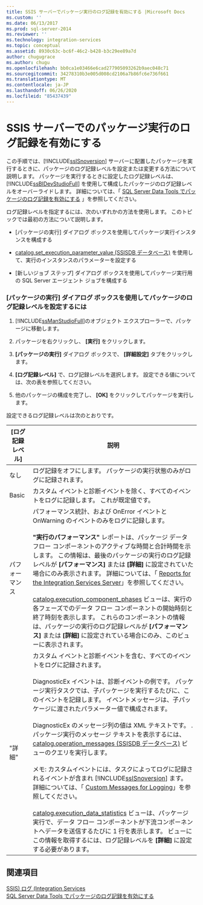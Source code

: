 ```yaml
---
title: SSIS サーバーでパッケージ実行のログ記録を有効にする |Microsoft Docs
ms.custom: ''
ms.date: 06/13/2017
ms.prod: sql-server-2014
ms.reviewer: ''
ms.technology: integration-services
ms.topic: conceptual
ms.assetid: 8930c63c-bc6f-46c2-b428-b3c29ee89a7d
author: chugugrace
ms.author: chugu
ms.openlocfilehash: bb0ca1e03466e6cad277905093262b9aec048c71
ms.sourcegitcommit: 34278310b3e005d008cd2106a7b86fc6e736f661
ms.translationtype: MT
ms.contentlocale: ja-JP
ms.lasthandoff: 06/26/2020
ms.locfileid: "85437439"
---
```

# <a name="enable-logging-for-package-execution-on-the-ssis-server"></a>SSIS サーバーでのパッケージ実行のログ記録を有効にする
  この手順では、[!INCLUDE[ssISnoversion](../includes/ssisnoversion-md.md)] サーバーに配置したパッケージを実行するときに、パッケージのログ記録レベルを設定または変更する方法について説明します。 パッケージを実行するときに設定したログ記録レベルは、[!INCLUDE[ssBIDevStudioFull](../includes/ssbidevstudiofull-md.md)] を使用して構成したパッケージのログ記録レベルをオーバーライドします。 詳細については、「 [SQL Server Data Tools でパッケージのログ記録を有効にする](../../2014/integration-services/enable-package-logging-in-sql-server-data-tools.md) 」を参照してください。  
  
 ログ記録レベルを指定するには、次のいずれかの方法を使用します。 このトピックでは最初の方法について説明します。  
  
-   [パッケージの実行] ダイアログ ボックスを使用してパッケージ実行インスタンスを構成する  
  
-   [catalog.set_execution_parameter_value &#40;SSISDB データベース&#41;](/sql/integration-services/system-stored-procedures/catalog-set-execution-parameter-value-ssisdb-database) を使用して、実行のインスタンスのパラメーターを設定する  
  
-   [新しいジョブ ステップ] ダイアログ ボックスを使用してパッケージ実行用の SQL Server エージェント ジョブを構成する  
  
### <a name="to-set-the-logging-level-for-a-package-by-using-the-execute-package-dialog-box"></a>[パッケージの実行] ダイアログ ボックスを使用してパッケージのログ記録レベルを設定するには  
  
1.  [!INCLUDE[ssManStudioFull](../includes/ssmanstudiofull-md.md)]のオブジェクト エクスプローラーで、パッケージに移動します。  
  
2.  パッケージを右クリックし、 **[実行]** をクリックします。  
  
3.  **[パッケージの実行]** ダイアログ ボックスで、 **[詳細設定]** タブをクリックします。  
  
4.  **[ログ記録レベル]** で、ログ記録レベルを選択します。 設定できる値については、次の表を参照してください。  
  
5.  他のパッケージの構成を完了し、 **[OK]** をクリックしてパッケージを実行します。  
  
 設定できるログ記録レベルは次のとおりです。  
  
|[ログ記録レベル]|説明|  
|-------------------|-----------------|  
|なし|ログ記録をオフにします。 パッケージの実行状態のみがログに記録されます。|  
|Basic|カスタム イベントと診断イベントを除く、すべてのイベントをログに記録します。 これが既定値です。|  
|パフォーマンス|パフォーマンス統計、および OnError イベントと OnWarning のイベントのみをログに記録します。<br /><br /> **"実行のパフォーマンス"** レポートは、パッケージ データ フロー コンポーネントのアクティブな時間と合計時間を示します。 この情報は、最後のパッケージの実行のログ記録レベルが **[パフォーマンス]** または **[詳細]** に設定されていた場合にのみ表示されます。 詳細については、「 [Reports for the Integration Services Server](../../2014/integration-services/reports-for-the-integration-services-server.md)」を参照してください。<br /><br /> [catalog.execution_component_phases](/sql/integration-services/system-views/catalog-execution-component-phases) ビューは、実行の各フェーズでのデータ フロー コンポーネントの開始時刻と終了時刻を表示します。 これらのコンポーネントの情報は、パッケージの実行のログ記録レベルが **[パフォーマンス]** または **[詳細]** に設定されている場合にのみ、このビューに表示されます。|  
|"詳細"|カスタム イベントと診断イベントを含む、すべてのイベントをログに記録されます。<br /><br /> DiagnosticEx イベントは、診断イベントの例です。 パッケージ実行タスクでは、子パッケージを実行するたびに、このイベントを記録します。 イベントメッセージは、子パッケージに渡されたパラメーター値で構成されます。<br /><br /> DiagnosticEx のメッセージ列の値は XML テキストです。 . パッケージ実行のメッセージ テキストを表示するには、[catalog.operation_messages &#40;SSISDB データベース&#41;](/sql/integration-services/system-views/catalog-operation-messages-ssisdb-database) ビューのクエリを実行します。<br /><br /> メモ: カスタムイベントには、タスクによってログに記録されるイベントが含まれ [!INCLUDE[ssISnoversion](../includes/ssisnoversion-md.md)] ます。 詳細については、「 [Custom Messages for Logging](../../2014/integration-services/custom-messages-for-logging.md)」を参照してください。<br /><br /> [catalog.execution_data_statistics](../relational-databases/statistics/statistics.md) ビューは、パッケージ実行で、データ フロー コンポーネントが下流コンポーネントへデータを送信するたびに 1 行を表示します。 ビューにこの情報を取得するには、ログ記録レベルを **[詳細]** に設定する必要があります。|  
  
## <a name="see-also"></a>関連項目  
 [SSIS&#41; ログ &#40;Integration Services](performance/integration-services-ssis-logging.md)   
 [SQL Server Data Tools でパッケージのログ記録を有効にする](../../2014/integration-services/enable-package-logging-in-sql-server-data-tools.md)  
  
  
